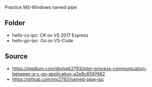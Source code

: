 Practice MS-Windows named pipe.

## Folder
* hello-cs-ipc: C# on VS 2017 Express
* hello-go-ipc: Go on VS-Code

## Source
* https://medium.com/@vivek2793/inter-process-communication-between-a-c-go-application-a2e8c6597462
* https://github.com/viv2793/named-pipe-ipc
